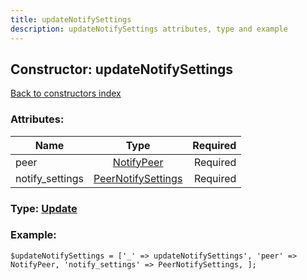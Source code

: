 ```yaml
---
title: updateNotifySettings
description: updateNotifySettings attributes, type and example
---
```

## Constructor: updateNotifySettings  
[Back to constructors index](index.md)



### Attributes:

| Name     |    Type       | Required |
|----------|:-------------:|---------:|
|peer|[NotifyPeer](../types/NotifyPeer.md) | Required|
|notify\_settings|[PeerNotifySettings](../types/PeerNotifySettings.md) | Required|



### Type: [Update](../types/Update.md)


### Example:

```
$updateNotifySettings = ['_' => updateNotifySettings', 'peer' => NotifyPeer, 'notify_settings' => PeerNotifySettings, ];
```